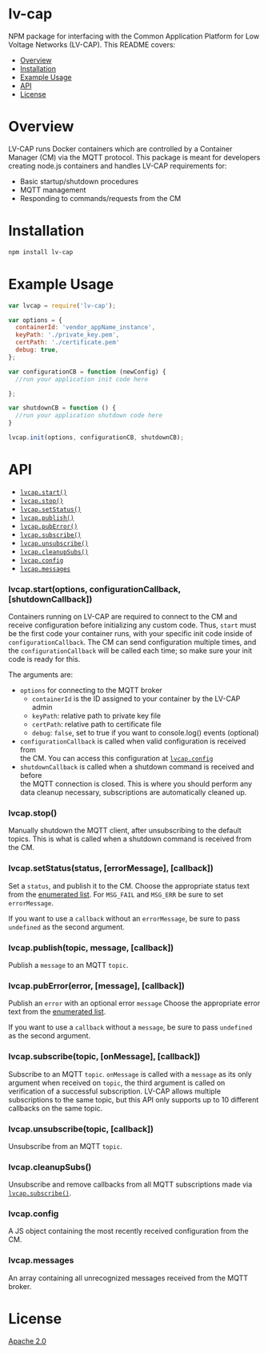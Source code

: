 # lv-cap
NPM package for interfacing with the Common Application Platform for Low Voltage
Networks (LV-CAP). This README covers:

* [Overview](#overview)
* [Installation](#installation)
* [Example Usage](#example-usage)
* [API](#api)
* [License](#license)

# Overview
LV-CAP runs Docker containers which are controlled by a Container Manager (CM)
via the MQTT protocol. This package is meant for developers creating node.js
containers and handles LV-CAP requirements for:

* Basic startup/shutdown procedures
* MQTT management
* Responding to commands/requests from the CM

# Installation
```sh
npm install lv-cap
```
# Example Usage
```js
var lvcap = require('lv-cap');

var options = {
  containerId: 'vendor_appName_instance',
  keyPath: './private_key.pem',
  certPath: './certificate.pem'
  debug: true,  
};

var configurationCB = function (newConfig) {
  //run your application init code here

};

var shutdownCB = function () {
  //run your application shutdown code here
}

lvcap.init(options, configurationCB, shutdownCB);
```

# API

* [`lvcap.start()`](#start)
* [`lvcap.stop()`](#stop)
* [`lvcap.setStatus()`](#setStatus)
* [`lvcap.publish()`](#publish)
* [`lvcap.pubError()`](#pubError)
* [`lvcap.subscribe()`](#subscribe)
* [`lvcap.unsubscribe()`](#unsubscribe)
* [`lvcap.cleanupSubs()`](#cleanup)
* [`lvcap.config`](#config)
* [`lvcap.messages`](#messages)

<a name="start"></a>
### lvcap.start(options, configurationCallback, [shutdownCallback])
Containers running on LV-CAP are required to connect to the CM and receive
configuration before initializing any custom code. Thus, `start` must be the
first code your container runs, with your specific init code inside of
`configurationCallback`. The CM can send configuration multiple times, and the
`configurationCallback` will be called each time; so make sure your init code is
ready for this.

The arguments are:

* `options` for connecting to the MQTT broker
  * `containerId` is the ID assigned to your container by the LV-CAP admin
  * `keyPath`: relative path to private key file
  * `certPath`: relative path to certificate file
  * `debug`: `false`, set to true if you want to console.log() events (optional)  
* `configurationCallback` is called when valid configuration is received from  
    the CM. You can access this configuration at [`lvcap.config`](#config)
* `shutdownCallback` is called when a shutdown command is received and before  
    the MQTT connection is closed. This is where you should perform any data
    cleanup necessary, subscriptions are automatically cleaned up.

<a name="stop"></a>
### lvcap.stop()
Manually shutdown the MQTT client, after unsubscribing to the default topics.
This is what is called when a shutdown command is received from the CM.

<a name="setStatus"></a>
### lvcap.setStatus(status, [errorMessage], [callback])
Set a `status`, and publish it to the CM. Choose the appropriate status text from
the [enumerated list](./message_enums.js#L8). For `MSG_FAIL` and `MSG_ERR` be
sure to set `errorMessage`.

If you want to use a `callback` without an `errorMessage`, be sure to pass
`undefined` as the second argument.

<a name="publish"></a>
### lvcap.publish(topic, message, [callback])
Publish a `message` to an MQTT `topic`.

<a name="pubError"></a>
### lvcap.pubError(error, [message], [callback])
Publish an `error` with an optional error `message` Choose the appropriate
error text from the [enumerated list](./message_enums.js#L27).

If you want to use a `callback` without a `message`, be sure to pass `undefined`
as the second argument.

<a name="subscribe"></a>
### lvcap.subscribe(topic, [onMessage], [callback])
Subscribe to an MQTT `topic`. `onMessage` is called with a `message` as its only
argument when received on `topic`, the third argument is called on verification
of a successful subscription.
LV-CAP allows multiple subscriptions to the same topic, but this API only
supports up to 10 different callbacks on the same topic.

<a name="unsubscribe"></a>
### lvcap.unsubscribe(topic, [callback])
Unsubscribe from an MQTT `topic`.

<a name="cleanup"></a>
### lvcap.cleanupSubs()
Unsubscribe and remove callbacks from all MQTT subscriptions made via
[`lvcap.subscribe()`](#subscribe).

<a name="config"></a>
### lvcap.config
A JS object containing the most recently received configuration from the CM.

<a name="messages"></a>
### lvcap.messages
An array containing all unrecognized messages received from the MQTT broker.

# License
[Apache 2.0](https://www.apache.org/licenses/LICENSE-2.0.html)

